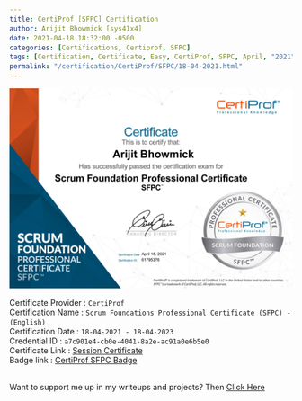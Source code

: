 ```yaml
---
title: CertiProf [SFPC] Certification
author: Arijit Bhowmick [sys41x4]
date: 2021-04-18 18:32:00 -0500
categories: [Certifications, Certiprof, SFPC]
tags: [Certification, Certificate, Easy, CertiProf, SFPC, April, "2021"]
permalink: "/certification/CertiProf/SFPC/18-04-2021.html"
---
```


[![certiprof_sfpc_2021](/assets/certifications/certiprof/SFPC/18-04-2021/CertiProf_SFPC_a7c901e4-cb0e-4041-8a2e-ac91a0e6b5e0.png)](https://raw.githubusercontent.com/Arijit-Bhowmick/My_Certifications/main/CertiProf/CertiProf_SFPC_%5Ba7c901e4-cb0e-4041-8a2e-ac91a0e6b5e0%5D.pdf)

Certificate Provider : `CertiProf`<br>
Certification Name : `Scrum Foundations Professional Certificate (SFPC) - (English)`<br>
Certification Date : `18-04-2021 - 18-04-2023`<br>
Credential ID : `a7c901e4-cb0e-4041-8a2e-ac91a0e6b5e0`<br>
Certificate Link : <a href="https://certificates.easy-lms.com/exam/session/a7c901e4-cb0e-4041-8a2e-ac91a0e6b5e0" target="_blank">Session Certificate</a><br>
Badge link : <a href="https://www.credly.com/badges/1857a466-94b3-484f-bf63-e66762d116a0" target="_blank">CertiProf SFPC Badge</a><br><br>
<div data-iframe-width="150" data-iframe-height="270" data-share-badge-id="1857a466-94b3-484f-bf63-e66762d116a0" data-share-badge-host="https://www.credly.com"></div><script type="text/javascript" async src="//cdn.credly.com/assets/utilities/embed.js"></script>

Want to support me up in my writeups and projects? Then <a href="/recognition/support/sys41x4">Click Here</a>
